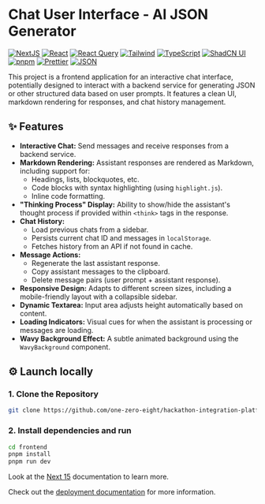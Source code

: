 # Chat User Interface - AI JSON Generator

[![NextJS][Nextjs]][Next-url]
[![React][React]][react-url]
[![React Query][react-query]][rq-url]
[![Tailwind][Tailwind CSS]][Tailwind-url]
[![TypeScript][TypeScript]][ts-url]
[![ShadCN UI][Shadcnui]][shadcn-url]
[![pnpm][pnpm]][pnpm-url]
[![Prettier][prettier]][prettier-url]
[![JSON][json]][json-url]

This project is a frontend application for an interactive chat interface, potentially designed to interact with a
backend service for generating JSON or other structured data based on user prompts. It features a clean UI, markdown
rendering for responses, and chat history management.

## ✨ Features

- **Interactive Chat:** Send messages and receive responses from a backend service.
- **Markdown Rendering:** Assistant responses are rendered as Markdown, including support for:
    - Headings, lists, blockquotes, etc.
    - Code blocks with syntax highlighting (using `highlight.js`).
    - Inline code formatting.
- **"Thinking Process" Display:** Ability to show/hide the assistant's thought process if provided within `<think>` tags
  in the response.
- **Chat History:**
    - Load previous chats from a sidebar.
    - Persists current chat ID and messages in `localStorage`.
    - Fetches history from an API if not found in cache.
- **Message Actions:**
    - Regenerate the last assistant response.
    - Copy assistant messages to the clipboard.
    - Delete message pairs (user prompt + assistant response).
- **Responsive Design:** Adapts to different screen sizes, including a mobile-friendly layout with a collapsible
  sidebar.
- **Dynamic Textarea:** Input area adjusts height automatically based on content.
- **Loading Indicators:** Visual cues for when the assistant is processing or messages are loading.
- **Wavy Background Effect:** A subtle animated background using the `WavyBackground` component.

## ⚙️ Launch locally

### 1. Clone the Repository

```bash
git clone https://github.com/one-zero-eight/hackathon-integration-platform.git
```

### 2. Install dependencies and run

```bash
cd frontend
pnpm install
pnpm run dev
```

Look at the [Next 15](https://nextjs.org/blog/next-15) documentation to learn more.

Check out the [deployment documentation](https://nextjs.org/docs/app/building-your-application/deploying) for more information.

[NextJS]: https://img.shields.io/badge/Next-black?style=for-the-badge&logo=next.js&logoColor=white

[Next-url]: https://nextjs.org/

[Tailwind CSS]: https://img.shields.io/badge/tailwind-000000?style=for-the-badge&logo=tailwindCSS

[Tailwind-url]: https://tailwindcss.com/

[pnpm]: https://img.shields.io/badge/pnpm-000000.svg?style=for-the-badge&logo=pnpm&logoColor=f69220

[pnpm-url]: https://pnpm.io/

[TypeScript]: https://img.shields.io/badge/typescript-000000.svg?style=for-the-badge&logo=typescript&logoColor=white

[ts-url]: https://www.typescriptlang.org/

[Shadcnui]: https://img.shields.io/badge/shadcn/ui-000000.svg?style=for-the-badge&2F&logo=shadcnui&color=131316

[shadcn-url]: https://ui.shadcn.com/

[json]: https://img.shields.io/badge/json-000000.svg?style=for-the-badge&logo=json&logoColor=white

[json-url]: https://www.json.org/json-en.html

[React]: https://img.shields.io/badge/react-000000.svg?style=for-the-badge&logo=react&logoColor=%2361DAFB

[react-url]: https://react.dev/

[react-query]: https://img.shields.io/badge/React_Query-000000.svg?style=for-the-badge&logo=ReactQuery&logoColor=white

[rq-url]: https://tanstack.com/query/latest/docs/framework/react/overview

[prettier]: https://img.shields.io/badge/prettier-000000.svg?style=for-the-badge&logo=prettier&logoColor=F7BA3E

[prettier-url]: https://prettier.io/